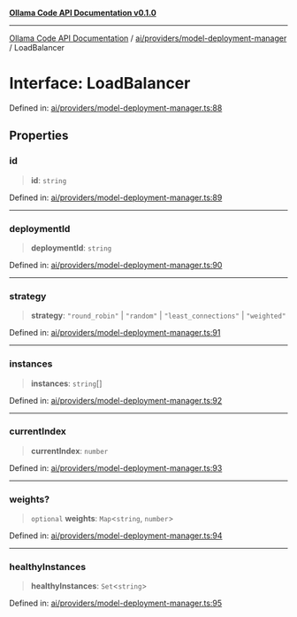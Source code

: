 [**Ollama Code API Documentation v0.1.0**](../../../../README.md)

***

[Ollama Code API Documentation](../../../../modules.md) / [ai/providers/model-deployment-manager](../README.md) / LoadBalancer

# Interface: LoadBalancer

Defined in: [ai/providers/model-deployment-manager.ts:88](https://github.com/erichchampion/ollama-code/blob/586a37c3b5ca4898110458ba6693f528259f1a2d/ollama-code/src/ai/providers/model-deployment-manager.ts#L88)

## Properties

### id

> **id**: `string`

Defined in: [ai/providers/model-deployment-manager.ts:89](https://github.com/erichchampion/ollama-code/blob/586a37c3b5ca4898110458ba6693f528259f1a2d/ollama-code/src/ai/providers/model-deployment-manager.ts#L89)

***

### deploymentId

> **deploymentId**: `string`

Defined in: [ai/providers/model-deployment-manager.ts:90](https://github.com/erichchampion/ollama-code/blob/586a37c3b5ca4898110458ba6693f528259f1a2d/ollama-code/src/ai/providers/model-deployment-manager.ts#L90)

***

### strategy

> **strategy**: `"round_robin"` \| `"random"` \| `"least_connections"` \| `"weighted"`

Defined in: [ai/providers/model-deployment-manager.ts:91](https://github.com/erichchampion/ollama-code/blob/586a37c3b5ca4898110458ba6693f528259f1a2d/ollama-code/src/ai/providers/model-deployment-manager.ts#L91)

***

### instances

> **instances**: `string`[]

Defined in: [ai/providers/model-deployment-manager.ts:92](https://github.com/erichchampion/ollama-code/blob/586a37c3b5ca4898110458ba6693f528259f1a2d/ollama-code/src/ai/providers/model-deployment-manager.ts#L92)

***

### currentIndex

> **currentIndex**: `number`

Defined in: [ai/providers/model-deployment-manager.ts:93](https://github.com/erichchampion/ollama-code/blob/586a37c3b5ca4898110458ba6693f528259f1a2d/ollama-code/src/ai/providers/model-deployment-manager.ts#L93)

***

### weights?

> `optional` **weights**: `Map`\<`string`, `number`\>

Defined in: [ai/providers/model-deployment-manager.ts:94](https://github.com/erichchampion/ollama-code/blob/586a37c3b5ca4898110458ba6693f528259f1a2d/ollama-code/src/ai/providers/model-deployment-manager.ts#L94)

***

### healthyInstances

> **healthyInstances**: `Set`\<`string`\>

Defined in: [ai/providers/model-deployment-manager.ts:95](https://github.com/erichchampion/ollama-code/blob/586a37c3b5ca4898110458ba6693f528259f1a2d/ollama-code/src/ai/providers/model-deployment-manager.ts#L95)
